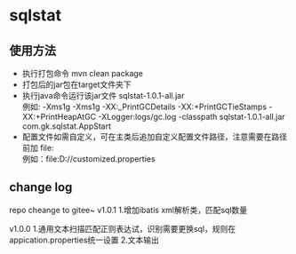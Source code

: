 # sqlstat

## 使用方法
- 执行打包命令  mvn clean package
- 打包后的jar包在target文件夹下
- 执行java命令运行该jar文件 sqlstat-1.0.1-all.jar  
例如: -Xms1g -Xms1g -XX:_PrintGCDetails -XX:+PrintGCTieStamps -XX:+PrintHeapAtGC -XLogger:logs/gc.log -classpath sqlstat-1.0.1-all.jar com.gk.sqlstat.AppStart
- 配置文件如需自定义，可在主类后追加自定义配置文件路径，注意需要在路径前加 file:  
例如：file:D://customized.properties  


## change log
repo cheange to gitee~ 
v1.0.1
1.增加ibatis xml解析类，匹配sql数量

v1.0.0
1.通用文本扫描匹配正则表达试，识别需要更换sql，规则在appication.properties统一设置
2.文本输出
